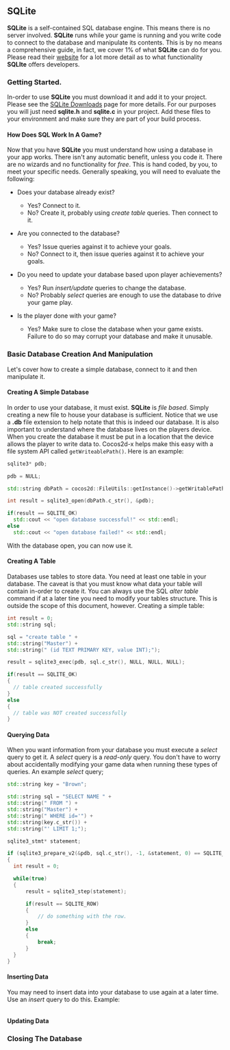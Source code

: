 ## SQLite

__SQLite__ is a self-contained SQL database engine. This means there is no server
involved. __SQLite__ runs while your game is running and you write code to connect
to the database and manipulate its contents. This is by no means a comprehensive
guide, in fact, we cover 1% of what __SQLite__ can do for you. Please read their
[website](http://sqlite.org) for a lot more detail as to what functionality __SQLIte__
offers developers.

### Getting Started.
In-order to use __SQLite__ you must download it and add it to your project. Please
see the [SQLite Downloads](http://sqlite.org/download.html) page for more details.
For our purposes you will just need __sqlite.h__ and __sqlite.c__ in your project.
Add these files to your environment and make sure they are part of your build process.

#### How Does SQL Work In A Game?
Now that you have __SQLite__ you must understand how using a database in your app
works. There isn't any automatic benefit, unless you code it. There are no wizards
and no functionality for *free*. This is hand coded, by you, to meet your specific
needs. Generally speaking, you will need to evaluate the following:

* Does your database already exist?
  * Yes? Connect to it.
  * No? Create it, probably using *create table* queries. Then connect to it.

* Are you connected to the database?
  * Yes? Issue queries against it to achieve your goals.
  * No? Connect to it, then issue queries against it to achieve your goals.

* Do you need to update your database based upon player achievements?
  * Yes? Run *insert/update* queries to change the database.
  * No? Probably *select* queries are enough to use the database to drive your game
  play.

* Is the player done with your game?
  * Yes? Make sure to close the database when your game exists. Failure to do so
  may corrupt your database and make it unusable.

### Basic Database Creation And Manipulation
Let's cover how to create a simple database, connect to it and then manipulate it.

#### Creating A Simple Database
In order to use your database, it must exist. __SQLite__ is *file based*. Simply
creating a new file to house your database is sufficient. Notice that we use a
__.db__ file extension to help notate that this is indeed our database. It is also
important to understand where the database lives on the players device. When you
create the database it must be put in a location that the device allows the player
to write data to. Cocos2d-x helps make this easy with a file system API called
`getWriteablePath()`. Here is an example:

```cpp
sqlite3* pdb;

pdb = NULL;

std::string dbPath = cocos2d::FileUtils::getInstance()->getWritablePath() + "mydatabase.db";

int result = sqlite3_open(dbPath.c_str(), &pdb);

if(result == SQLITE_OK)
  std::cout << "open database successful!" << std::endl;
else   
  std::cout << "open database failed!" << std::endl;
```

With the database open, you can now use it.

#### Creating A Table
Databases use tables to store data. You need at least one table in your database.
The caveat is that you must know what data your table will contain in-order to create
it. You can always use the SQL *alter table* command if at a later tine you need to
modify your tables structure. This is outside the scope of this document, however.
Creating a simple table:

```cpp
int result = 0;
std::string sql;

sql = "create table " +
std::string("Master") +
std::string(" (id TEXT PRIMARY KEY, value INT);");

result = sqlite3_exec(pdb, sql.c_str(), NULL, NULL, NULL);

if(result == SQLITE_OK)
{
  // table created successfully
}
else
{
  // table was NOT created successfully
}
```

#### Querying Data
When you want information from your database you must execute a *select* query to
get it. A *select* query is a *read-only* query. You don't have to worry about
accidentally modifying your game data when running these types of queries. An example
*select* query;

```cpp
std::string key = "Brown";

std::string sql = "SELECT NAME " +
std::string(" FROM ") +
std::string("Master") +
std::string(" WHERE id='") +
std::string(key.c_str()) +
std::string("' LIMIT 1;");

sqlite3_stmt* statement;

if (sqlite3_prepare_v2(&pdb, sql.c_str(), -1, &statement, 0) == SQLITE_OK)
{
  int result = 0;

  while(true)
  {
      result = sqlite3_step(statement);

      if(result == SQLITE_ROW)
      {
          // do something with the row.
      }
      else
      {
          break;
      }
  }
}
```

#### Inserting Data
You may need to insert data into your database to use again at a later time. Use
an *insert* query to do this. Example:

```cpp


```

#### Updating Data


### Closing The Database
